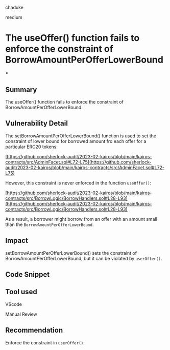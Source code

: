 chaduke

medium

# The useOffer() function fails to enforce the constraint of BorrowAmountPerOfferLowerBound.

## Summary
The useOffer() function fails to enforce the constraint of BorrowAmountPerOfferLowerBound.

## Vulnerability Detail
The setBorrowAmountPerOfferLowerBound() function is used to set the constraint of lower bound for borrowed amount fro each offer for a particular ERC20 tokens:

[https://github.com/sherlock-audit/2023-02-kairos/blob/main/kairos-contracts/src/AdminFacet.sol#L72-L75](https://github.com/sherlock-audit/2023-02-kairos/blob/main/kairos-contracts/src/AdminFacet.sol#L72-L75)

However, this constraint is never enforced in the function ``useOffer()``:

[https://github.com/sherlock-audit/2023-02-kairos/blob/main/kairos-contracts/src/BorrowLogic/BorrowHandlers.sol#L28-L93](https://github.com/sherlock-audit/2023-02-kairos/blob/main/kairos-contracts/src/BorrowLogic/BorrowHandlers.sol#L28-L93)

As a result, a borrower might borrow from an offer with an amount small than the ``BorrowAmountPerOfferLowerBound``. 

## Impact

setBorrowAmountPerOfferLowerBound() sets the constraint of BorrowAmountPerOfferLowerBound, but it can be violated by ``userOffer()``.

## Code Snippet

## Tool used
VScode

Manual Review

## Recommendation
Enforce the constraint in ``userOffer()``.